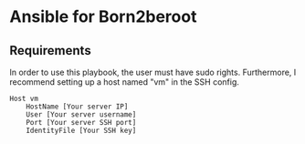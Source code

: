 # Ansible for Born2beroot
## Requirements
In order to use this playbook, the user must have sudo rights.
Furthermore, I recommend setting up a host named "vm" in the SSH config.
```
Host vm
    HostName [Your server IP]
    User [Your server username]
    Port [Your server SSH port]
    IdentityFile [Your SSH key]
```